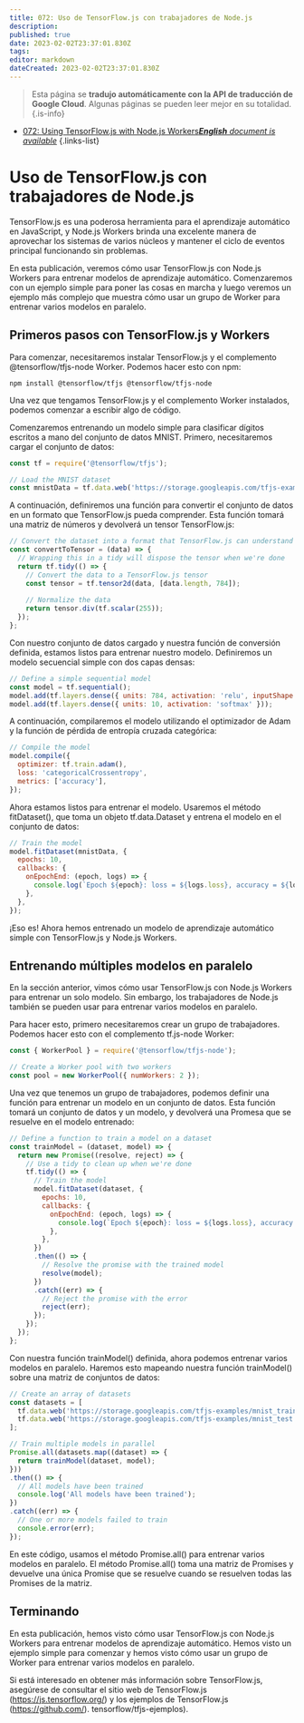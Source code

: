 ```yaml
---
title: 072: Uso de TensorFlow.js con trabajadores de Node.js
description: 
published: true
date: 2023-02-02T23:37:01.830Z
tags: 
editor: markdown
dateCreated: 2023-02-02T23:37:01.830Z
---
```


> Esta página se **tradujo automáticamente con la API de traducción de Google Cloud**.
Algunas páginas se pueden leer mejor en su totalidad.{.is-info}



- [072: Using TensorFlow.js with Node.js Workers***English** document is available*](/en/Knowledge-base/TensorFlow-js/Learning/072-using-tensorflow-js-with-node-js-workers)
{.links-list}


# Uso de TensorFlow.js con trabajadores de Node.js

TensorFlow.js es una poderosa herramienta para el aprendizaje automático en JavaScript, y Node.js Workers brinda una excelente manera de aprovechar los sistemas de varios núcleos y mantener el ciclo de eventos principal funcionando sin problemas.

En esta publicación, veremos cómo usar TensorFlow.js con Node.js Workers para entrenar modelos de aprendizaje automático. Comenzaremos con un ejemplo simple para poner las cosas en marcha y luego veremos un ejemplo más complejo que muestra cómo usar un grupo de Worker para entrenar varios modelos en paralelo.

## Primeros pasos con TensorFlow.js y Workers

Para comenzar, necesitaremos instalar TensorFlow.js y el complemento @tensorflow/tfjs-node Worker. Podemos hacer esto con npm:

```
npm install @tensorflow/tfjs @tensorflow/tfjs-node
```

Una vez que tengamos TensorFlow.js y el complemento Worker instalados, podemos comenzar a escribir algo de código.

Comenzaremos entrenando un modelo simple para clasificar dígitos escritos a mano del conjunto de datos MNIST. Primero, necesitaremos cargar el conjunto de datos:

```javascript
const tf = require('@tensorflow/tfjs');

// Load the MNIST dataset
const mnistData = tf.data.web('https://storage.googleapis.com/tfjs-examples/mnist_train_small.csv');
```

A continuación, definiremos una función para convertir el conjunto de datos en un formato que TensorFlow.js pueda comprender. Esta función tomará una matriz de números y devolverá un tensor TensorFlow.js:

```javascript
// Convert the dataset into a format that TensorFlow.js can understand
const convertToTensor = (data) => {
  // Wrapping this in a tidy will dispose the tensor when we're done
  return tf.tidy(() => {
    // Convert the data to a TensorFlow.js tensor
    const tensor = tf.tensor2d(data, [data.length, 784]);
    
    // Normalize the data
    return tensor.div(tf.scalar(255));
  });
};
```

Con nuestro conjunto de datos cargado y nuestra función de conversión definida, estamos listos para entrenar nuestro modelo. Definiremos un modelo secuencial simple con dos capas densas:

```javascript
// Define a simple sequential model
const model = tf.sequential();
model.add(tf.layers.dense({ units: 784, activation: 'relu', inputShape: [784] }));
model.add(tf.layers.dense({ units: 10, activation: 'softmax' }));
```

A continuación, compilaremos el modelo utilizando el optimizador de Adam y la función de pérdida de entropía cruzada categórica:

```javascript
// Compile the model
model.compile({
  optimizer: tf.train.adam(),
  loss: 'categoricalCrossentropy',
  metrics: ['accuracy'],
});
```

Ahora estamos listos para entrenar el modelo. Usaremos el método fitDataset(), que toma un objeto tf.data.Dataset y entrena el modelo en el conjunto de datos:

```javascript
// Train the model
model.fitDataset(mnistData, {
  epochs: 10,
  callbacks: {
    onEpochEnd: (epoch, logs) => {
      console.log(`Epoch ${epoch}: loss = ${logs.loss}, accuracy = ${logs.acc}`);
    },
  },
});
```

¡Eso es! Ahora hemos entrenado un modelo de aprendizaje automático simple con TensorFlow.js y Node.js Workers.

## Entrenando múltiples modelos en paralelo

En la sección anterior, vimos cómo usar TensorFlow.js con Node.js Workers para entrenar un solo modelo. Sin embargo, los trabajadores de Node.js también se pueden usar para entrenar varios modelos en paralelo.

Para hacer esto, primero necesitaremos crear un grupo de trabajadores. Podemos hacer esto con el complemento tf.js-node Worker:

```javascript
const { WorkerPool } = require('@tensorflow/tfjs-node');

// Create a Worker pool with two workers
const pool = new WorkerPool({ numWorkers: 2 });
```

Una vez que tenemos un grupo de trabajadores, podemos definir una función para entrenar un modelo en un conjunto de datos. Esta función tomará un conjunto de datos y un modelo, y devolverá una Promesa que se resuelve en el modelo entrenado:

```javascript
// Define a function to train a model on a dataset
const trainModel = (dataset, model) => {
  return new Promise((resolve, reject) => {
    // Use a tidy to clean up when we're done
    tf.tidy(() => {
      // Train the model
      model.fitDataset(dataset, {
        epochs: 10,
        callbacks: {
          onEpochEnd: (epoch, logs) => {
            console.log(`Epoch ${epoch}: loss = ${logs.loss}, accuracy = ${logs.acc}`);
          },
        },
      })
      .then(() => {
        // Resolve the promise with the trained model
        resolve(model);
      })
      .catch((err) => {
        // Reject the promise with the error
        reject(err);
      });
    });
  });
};
```

Con nuestra función trainModel() definida, ahora podemos entrenar varios modelos en paralelo. Haremos esto mapeando nuestra función trainModel() sobre una matriz de conjuntos de datos:

```javascript
// Create an array of datasets
const datasets = [
  tf.data.web('https://storage.googleapis.com/tfjs-examples/mnist_train_small.csv'),
  tf.data.web('https://storage.googleapis.com/tfjs-examples/mnist_test.csv'),
];

// Train multiple models in parallel
Promise.all(datasets.map((dataset) => {
  return trainModel(dataset, model);
}))
.then(() => {
  // All models have been trained
  console.log('All models have been trained');
})
.catch((err) => {
  // One or more models failed to train
  console.error(err);
});
```

En este código, usamos el método Promise.all() para entrenar varios modelos en paralelo. El método Promise.all() toma una matriz de Promises y devuelve una única Promise que se resuelve cuando se resuelven todas las Promises de la matriz.

## Terminando

En esta publicación, hemos visto cómo usar TensorFlow.js con Node.js Workers para entrenar modelos de aprendizaje automático. Hemos visto un ejemplo simple para comenzar y hemos visto cómo usar un grupo de Worker para entrenar varios modelos en paralelo.

Si está interesado en obtener más información sobre TensorFlow.js, asegúrese de consultar el sitio web de TensorFlow.js (https://js.tensorflow.org/) y los ejemplos de TensorFlow.js (https://github.com/). tensorflow/tfjs-ejemplos).